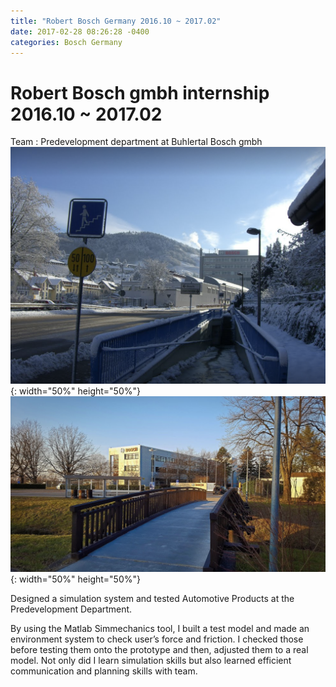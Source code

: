 ```yaml
---
title: "Robert Bosch Germany 2016.10 ~ 2017.02"
date: 2017-02-28 08:26:28 -0400
categories: Bosch Germany
---
```

# Robert Bosch gmbh internship 2016.10 ~ 2017.02

Team : Predevelopment department at Buhlertal Bosch gmbh
![title](/photos/Bosch1.png){: width="50%" height="50%"}
![title](/photos/Bosch2.png){: width="50%" height="50%"}

Designed a simulation system and tested Automotive Products at the Predevelopment Department.

By using the Matlab Simmechanics tool, I built a test model and made an environment system to check user’s force and friction. I checked those before testing them onto the prototype and then, adjusted them to a real model. Not only did I learn simulation skills but also learned efficient communication and planning skills with team.

